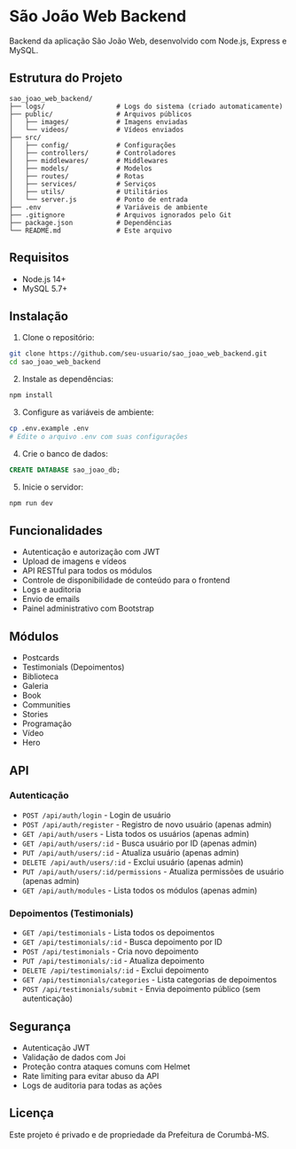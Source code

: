 # São João Web Backend

Backend da aplicação São João Web, desenvolvido com Node.js, Express e MySQL.

## Estrutura do Projeto

```
sao_joao_web_backend/
├── logs/                  # Logs do sistema (criado automaticamente)
├── public/                # Arquivos públicos
│   ├── images/            # Imagens enviadas
│   └── videos/            # Vídeos enviados
├── src/
│   ├── config/            # Configurações
│   ├── controllers/       # Controladores
│   ├── middlewares/       # Middlewares
│   ├── models/            # Modelos
│   ├── routes/            # Rotas
│   ├── services/          # Serviços
│   ├── utils/             # Utilitários
│   └── server.js          # Ponto de entrada
├── .env                   # Variáveis de ambiente
├── .gitignore             # Arquivos ignorados pelo Git
├── package.json           # Dependências
└── README.md              # Este arquivo
```

## Requisitos

- Node.js 14+
- MySQL 5.7+

## Instalação

1. Clone o repositório:
```bash
git clone https://github.com/seu-usuario/sao_joao_web_backend.git
cd sao_joao_web_backend
```

2. Instale as dependências:
```bash
npm install
```

3. Configure as variáveis de ambiente:
```bash
cp .env.example .env
# Edite o arquivo .env com suas configurações
```

4. Crie o banco de dados:
```sql
CREATE DATABASE sao_joao_db;
```

5. Inicie o servidor:
```bash
npm run dev
```

## Funcionalidades

- Autenticação e autorização com JWT
- Upload de imagens e vídeos
- API RESTful para todos os módulos
- Controle de disponibilidade de conteúdo para o frontend
- Logs e auditoria
- Envio de emails
- Painel administrativo com Bootstrap

## Módulos

- Postcards
- Testimonials (Depoimentos)
- Biblioteca
- Galeria
- Book
- Communities
- Stories
- Programação
- Vídeo
- Hero

## API

### Autenticação

- `POST /api/auth/login` - Login de usuário
- `POST /api/auth/register` - Registro de novo usuário (apenas admin)
- `GET /api/auth/users` - Lista todos os usuários (apenas admin)
- `GET /api/auth/users/:id` - Busca usuário por ID (apenas admin)
- `PUT /api/auth/users/:id` - Atualiza usuário (apenas admin)
- `DELETE /api/auth/users/:id` - Exclui usuário (apenas admin)
- `PUT /api/auth/users/:id/permissions` - Atualiza permissões de usuário (apenas admin)
- `GET /api/auth/modules` - Lista todos os módulos (apenas admin)

### Depoimentos (Testimonials)

- `GET /api/testimonials` - Lista todos os depoimentos
- `GET /api/testimonials/:id` - Busca depoimento por ID
- `POST /api/testimonials` - Cria novo depoimento
- `PUT /api/testimonials/:id` - Atualiza depoimento
- `DELETE /api/testimonials/:id` - Exclui depoimento
- `GET /api/testimonials/categories` - Lista categorias de depoimentos
- `POST /api/testimonials/submit` - Envia depoimento público (sem autenticação)

## Segurança

- Autenticação JWT
- Validação de dados com Joi
- Proteção contra ataques comuns com Helmet
- Rate limiting para evitar abuso da API
- Logs de auditoria para todas as ações

## Licença

Este projeto é privado e de propriedade da Prefeitura de Corumbá-MS.
